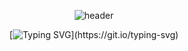 <div align="center">
  
![header](https://capsule-render.vercel.app/api?type=waving&text=Dayong%20Lee&animation=fadeIn&fontColor=eee&height=200&color=1abc9c)

[![Typing SVG](https://readme-typing-svg.demolab.com?font=&pause=1000&color=1ABC9C&center=true&vCenter=true&width=435&lines=Let's+smile+and+be+positive!)](https://git.io/typing-svg)
</div>

